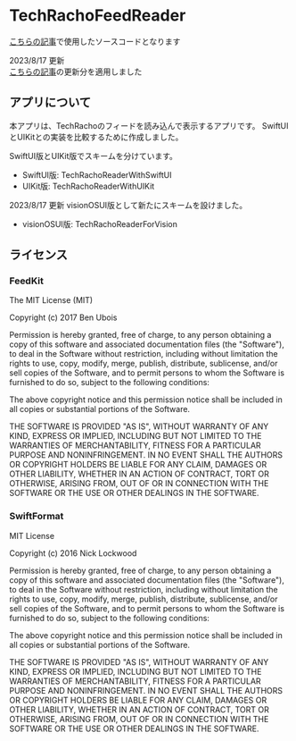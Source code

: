 # TechRachoFeedReader

[こちらの記事](https://techracho.bpsinc.jp/?p=120927)で使用したソースコードとなります

2023/8/17 更新  
[こちらの記事](https://techracho.bpsinc.jp/?p=133441)の更新分を適用しました

## アプリについて

本アプリは、TechRachoのフィードを読み込んで表示するアプリです。
SwiftUIとUIKitとの実装を比較するために作成しました。

SwiftUI版とUIKit版でスキームを分けています。
- SwiftUI版: TechRachoReaderWithSwiftUI
- UIKit版: TechRachoReaderWithUIKit

2023/8/17 更新
visionOSUI版として新たにスキームを設けました。
- visionOSUI版: TechRachoReaderForVision

## ライセンス

### FeedKit

The MIT License (MIT)

Copyright (c) 2017 Ben Ubois

Permission is hereby granted, free of charge, to any person obtaining a copy
of this software and associated documentation files (the "Software"), to deal
in the Software without restriction, including without limitation the rights
to use, copy, modify, merge, publish, distribute, sublicense, and/or sell
copies of the Software, and to permit persons to whom the Software is
furnished to do so, subject to the following conditions:

The above copyright notice and this permission notice shall be included in
all copies or substantial portions of the Software.

THE SOFTWARE IS PROVIDED "AS IS", WITHOUT WARRANTY OF ANY KIND, EXPRESS OR
IMPLIED, INCLUDING BUT NOT LIMITED TO THE WARRANTIES OF MERCHANTABILITY,
FITNESS FOR A PARTICULAR PURPOSE AND NONINFRINGEMENT. IN NO EVENT SHALL THE
AUTHORS OR COPYRIGHT HOLDERS BE LIABLE FOR ANY CLAIM, DAMAGES OR OTHER
LIABILITY, WHETHER IN AN ACTION OF CONTRACT, TORT OR OTHERWISE, ARISING FROM,
OUT OF OR IN CONNECTION WITH THE SOFTWARE OR THE USE OR OTHER DEALINGS IN
THE SOFTWARE.

### SwiftFormat

MIT License

Copyright (c) 2016 Nick Lockwood

Permission is hereby granted, free of charge, to any person obtaining a copy of this software and associated documentation files (the "Software"), to deal in the Software without restriction, including without limitation the rights to use, copy, modify, merge, publish, distribute, sublicense, and/or sell copies of the Software, and to permit persons to whom the Software is furnished to do so, subject to the following conditions:

The above copyright notice and this permission notice shall be included in all copies or substantial portions of the Software.

THE SOFTWARE IS PROVIDED "AS IS", WITHOUT WARRANTY OF ANY KIND, EXPRESS OR IMPLIED, INCLUDING BUT NOT LIMITED TO THE WARRANTIES OF MERCHANTABILITY, FITNESS FOR A PARTICULAR PURPOSE AND NONINFRINGEMENT. IN NO EVENT SHALL THE AUTHORS OR COPYRIGHT HOLDERS BE LIABLE FOR ANY CLAIM, DAMAGES OR OTHER LIABILITY, WHETHER IN AN ACTION OF CONTRACT, TORT OR OTHERWISE, ARISING FROM, OUT OF OR IN CONNECTION WITH THE SOFTWARE OR THE USE OR OTHER DEALINGS IN THE SOFTWARE.
